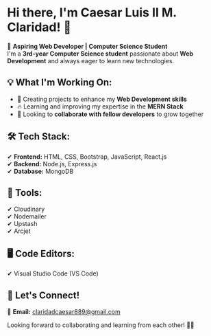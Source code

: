 # Hi there, I'm Caesar Luis II M. Claridad! 👋  

🚀 **Aspiring Web Developer | Computer Science Student**  
I'm a **3rd-year Computer Science student** passionate about **Web Development** and always eager to learn new technologies.  

## 💡 What I'm Working On:  
- 🌟 Creating projects to enhance my **Web Development skills**  
- 🔥 Learning and improving my expertise in the **MERN Stack**  
- 🤝 Looking to **collaborate with fellow developers** to grow together  

## 🛠 Tech Stack:  
✔ **Frontend:** HTML, CSS, Bootstrap, JavaScript, React.js  
✔ **Backend:** Node.js, Express.js  
✔ **Database:** MongoDB  

## 🔧 Tools:  
✔ Cloudinary  
✔ Nodemailer  
✔ Upstash  
✔ Arcjet  

## 🖥️ Code Editors:  
✔ Visual Studio Code (VS Code)  

## 📩 Let's Connect!  
📧 **Email:** [claridadcaesar889@gmail.com](mailto:claridadcaesar889@gmail.com)  

Looking forward to collaborating and learning from each other! 🚀😃  
